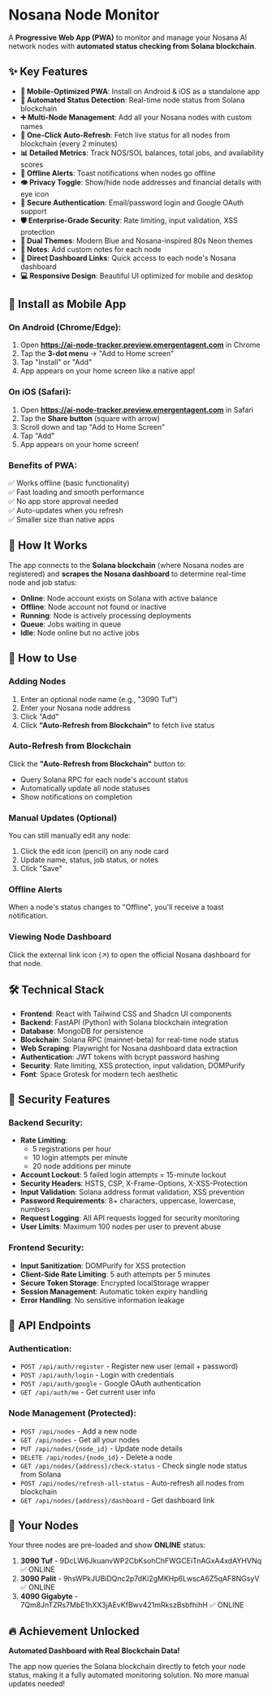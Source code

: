 # Nosana Node Monitor

A **Progressive Web App (PWA)** to monitor and manage your Nosana AI network nodes with **automated status checking from Solana blockchain**.

## ✨ Key Features

- **📱 Mobile-Optimized PWA**: Install on Android & iOS as a standalone app
- **🔄 Automated Status Detection**: Real-time node status from Solana blockchain
- **➕ Multi-Node Management**: Add all your Nosana nodes with custom names
- **🚀 One-Click Auto-Refresh**: Fetch live status for all nodes from blockchain (every 2 minutes)
- **📊 Detailed Metrics**: Track NOS/SOL balances, total jobs, and availability scores
- **🔔 Offline Alerts**: Toast notifications when nodes go offline
- **👁️ Privacy Toggle**: Show/hide node addresses and financial details with eye icon
- **🔐 Secure Authentication**: Email/password login and Google OAuth support
- **🛡️ Enterprise-Grade Security**: Rate limiting, input validation, XSS protection
- **🎨 Dual Themes**: Modern Blue and Nosana-inspired 80s Neon themes
- **📝 Notes**: Add custom notes for each node
- **🔗 Direct Dashboard Links**: Quick access to each node's Nosana dashboard
- **💻 Responsive Design**: Beautiful UI optimized for mobile and desktop

## 📱 Install as Mobile App

### On Android (Chrome/Edge):
1. Open **https://ai-node-tracker.preview.emergentagent.com** in Chrome
2. Tap the **3-dot menu** → "Add to Home screen"
3. Tap "Install" or "Add"
4. App appears on your home screen like a native app!

### On iOS (Safari):
1. Open **https://ai-node-tracker.preview.emergentagent.com** in Safari
2. Tap the **Share button** (square with arrow)
3. Scroll down and tap "Add to Home Screen"
4. Tap "Add"
5. App appears on your home screen!

### Benefits of PWA:
✅ Works offline (basic functionality)  
✅ Fast loading and smooth performance  
✅ No app store approval needed  
✅ Auto-updates when you refresh  
✅ Smaller size than native apps

## 🚀 How It Works

The app connects to the **Solana blockchain** (where Nosana nodes are registered) and **scrapes the Nosana dashboard** to determine real-time node and job status:

- **Online**: Node account exists on Solana with active balance
- **Offline**: Node account not found or inactive
- **Running**: Node is actively processing deployments
- **Queue**: Jobs waiting in queue
- **Idle**: Node online but no active jobs

## 📖 How to Use

### Adding Nodes

1. Enter an optional node name (e.g., "3090 Tuf")
2. Enter your Nosana node address
3. Click "Add"
4. Click **"Auto-Refresh from Blockchain"** to fetch live status

### Auto-Refresh from Blockchain

Click the **"Auto-Refresh from Blockchain"** button to:
- Query Solana RPC for each node's account status
- Automatically update all node statuses
- Show notifications on completion

### Manual Updates (Optional)

You can still manually edit any node:
1. Click the edit icon (pencil) on any node card
2. Update name, status, job status, or notes
3. Click "Save"

### Offline Alerts

When a node's status changes to "Offline", you'll receive a toast notification.

### Viewing Node Dashboard

Click the external link icon (↗) to open the official Nosana dashboard for that node.

## 🛠 Technical Stack

- **Frontend**: React with Tailwind CSS and Shadcn UI components
- **Backend**: FastAPI (Python) with Solana blockchain integration
- **Database**: MongoDB for persistence
- **Blockchain**: Solana RPC (mainnet-beta) for real-time node status
- **Web Scraping**: Playwright for Nosana dashboard data extraction
- **Authentication**: JWT tokens with bcrypt password hashing
- **Security**: Rate limiting, XSS protection, input validation, DOMPurify
- **Font**: Space Grotesk for modern tech aesthetic

## 🔐 Security Features

### Backend Security:
- **Rate Limiting**: 
  - 5 registrations per hour
  - 10 login attempts per minute
  - 20 node additions per minute
- **Account Lockout**: 5 failed login attempts = 15-minute lockout
- **Security Headers**: HSTS, CSP, X-Frame-Options, X-XSS-Protection
- **Input Validation**: Solana address format validation, XSS prevention
- **Password Requirements**: 8+ characters, uppercase, lowercase, numbers
- **Request Logging**: All API requests logged for security monitoring
- **User Limits**: Maximum 100 nodes per user to prevent abuse

### Frontend Security:
- **Input Sanitization**: DOMPurify for XSS protection
- **Client-Side Rate Limiting**: 5 auth attempts per 5 minutes
- **Secure Token Storage**: Encrypted localStorage wrapper
- **Session Management**: Automatic token expiry handling
- **Error Handling**: No sensitive information leakage

## 📡 API Endpoints

### Authentication:
- `POST /api/auth/register` - Register new user (email + password)
- `POST /api/auth/login` - Login with credentials
- `POST /api/auth/google` - Google OAuth authentication
- `GET /api/auth/me` - Get current user info

### Node Management (Protected):
- `POST /api/nodes` - Add a new node
- `GET /api/nodes` - Get all your nodes
- `PUT /api/nodes/{node_id}` - Update node details
- `DELETE /api/nodes/{node_id}` - Delete a node
- `GET /api/nodes/{address}/check-status` - Check single node status from Solana
- `POST /api/nodes/refresh-all-status` - Auto-refresh all nodes from blockchain
- `GET /api/nodes/{address}/dashboard` - Get dashboard link

## 🎯 Your Nodes

Your three nodes are pre-loaded and show **ONLINE** status:
1. **3090 Tuf** - 9DcLW6JkuanvWP2CbKsohChFWGCEiTnAGxA4xdAYHVNq ✅ ONLINE
2. **3090 Palit** - 9hsWPkJUBiDQnc2p7dKi2gMKHp6LwscA6Z5qAF8NGsyV ✅ ONLINE
3. **4090 Gigabyte** - 7Qm8JnTZRs7MbE1hXX3jAEvKfBwv421mRkszBsbfhihH ✅ ONLINE

## 🔥 Achievement Unlocked

**Automated Dashboard with Real Blockchain Data!** 

The app now queries the Solana blockchain directly to fetch your node status, making it a fully automated monitoring solution. No more manual updates needed!
